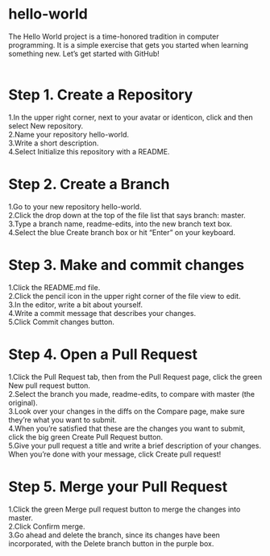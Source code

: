 # hello-world
The Hello World project is a time-honored tradition in computer programming. It is a simple exercise that gets you started when learning something new. Let’s get started with GitHub!  
  
# Step 1. Create a Repository   
1.In the upper right corner, next to your avatar or identicon, click  and then select New repository.  
2.Name your repository hello-world.  
3.Write a short description.  
4.Select Initialize this repository with a README.  
  
# Step 2. Create a Branch  
1.Go to your new repository hello-world.  
2.Click the drop down at the top of the file list that says branch: master.  
3.Type a branch name, readme-edits, into the new branch text box.  
4.Select the blue Create branch box or hit “Enter” on your keyboard.  
  
# Step 3. Make and commit changes  
1.Click the README.md file.  
2.Click the  pencil icon in the upper right corner of the file view to edit.  
3.In the editor, write a bit about yourself.  
4.Write a commit message that describes your changes.  
5.Click Commit changes button.  
  
# Step 4. Open a Pull Request  
1.Click the  Pull Request tab, then from the Pull Request page, click the green New pull request button.  
2.Select the branch you made, readme-edits, to compare with master (the original).  
3.Look over your changes in the diffs on the Compare page, make sure they’re what you want to submit.  
4.When you’re satisfied that these are the changes you want to submit, click the big green Create Pull Request button.  
5.Give your pull request a title and write a brief description of your changes.  
When you’re done with your message, click Create pull request!  

# Step 5. Merge your Pull Request  
1.Click the green Merge pull request button to merge the changes into master.  
2.Click Confirm merge.  
3.Go ahead and delete the branch, since its changes have been incorporated, with the Delete branch button in the purple box.  
